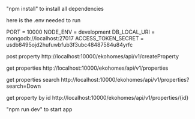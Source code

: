"npm install" to install all dependencies


here is the .env needed to run 

PORT = 10000
NODE_ENV  = development
DB_LOCAL_URI = mongodb://localhost:27017
ACCESS_TOKEN_SECRET = usdb8495ojd2hufuwbfub3f3ubc48487584u84yrfc

post property
http://localhost:10000/ekohomes/api/v1/createProperty

get properties
http://localhost:10000/ekohomes/api/v1/properties

get properties search
http://localhost:10000/ekohomes/api/v1/properties?search=Down

get property by id
http://localhost:10000/ekohomes/api/v1/properties/{id}

"npm run dev" to start app
